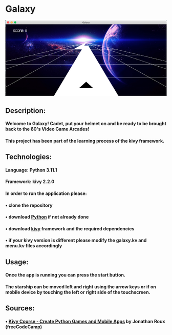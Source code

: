 # Galaxy
![GalaxyPic](images/Galaxypic.png)

## Description:
#### Welcome to Galaxy! Cadet, put your helmet on and be ready to be brought back to the 80's Video Game Arcades!
#### This project has been part of the learning process of the kivy framework.
## Technologies:
#### Language: Python 3.11.1
#### Framework: kivy 2.2.0
#### In order to run the application please:
#### • clone the repository
#### • download [Python](https://www.python.org/downloads/) if not already done
#### • download [kivy](https://kivy.org/doc/stable/gettingstarted/installation.html) framework and the required dependencies
#### • if your kivy version is different please modify the galaxy.kv and menu.kv files accordingly

## Usage:
#### Once the app is running you can press the start button.
#### The starship can be moved left and right using the arrow keys or if on mobile device by touching the left or right side of the touchscreen.

## Sources:
#### • [Kivy Course - Create Python Games and Mobile Apps](https://www.youtube.com/watch?v=l8Imtec4ReQ&t=18698s) by Jonathan Roux (freeCodeCamp)

